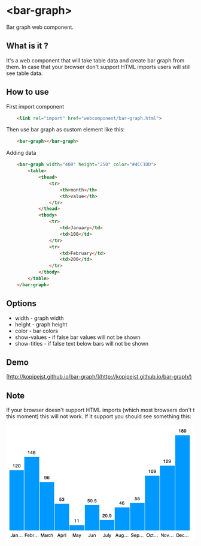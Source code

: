 &lt;bar-graph&gt;
===========

Bar graph web component.

What is it ?
---------------

It's a web component that will take table data and create bar graph from them. In case that your browser don't support HTML imports users will still see table data.

How to use
-----------

First import component
```html
    <link rel="import" href="webcomponent/bar-graph.html">
```
Then use bar graph as custom element like this:
```html
    <bar-graph></bar-graph>
```
Adding data
```html
    <bar-graph width="400" height="250" color="#4CC1DD">
        <table>
            <thead>
                <tr>
                    <th>month</th>
                    <th>value</th>
                </tr>
            </thead>
            <tbody>
                <tr>
                    <td>January</td>
                    <td>100</td>
                </tr>
                <tr>
                    <td>February</td>
                    <td>200</td>
                </tr>
            </tbody>
        </table>
    </bar-graph>
```

Options
-------
- width - graph width
- height - graph height
- color - bar colors
- show-values - if false bar values will not be shown
- show-titles - if false text below bars will not be shown

Demo
----
[http://kopipejst.github.io/bar-graph/](http://kopipejst.github.io/bar-graph/)

Note
----

If your browser doesn't support HTML imports (which most browsers don't t this moment) this will not work. If it support you should see something this:

![example](assets/bar-graph.png)
